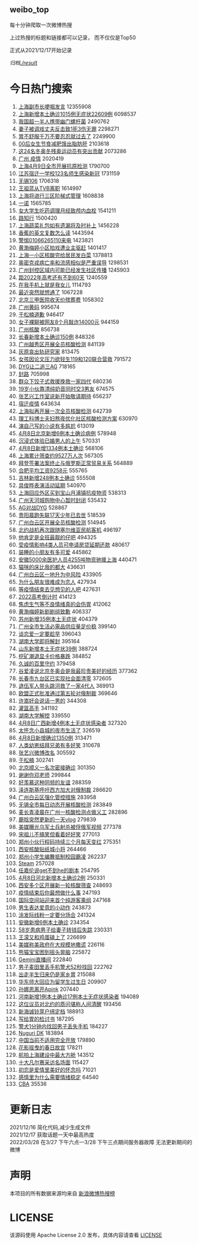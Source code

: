 weibo_top  
---
每十分钟爬取一次微博热搜  

上过热搜的标题和链接都可以记录， 而不仅仅是Top50

正式从2021/12/17开始记录  

*归档[./result](./result/)*

# 今日热门搜索  
1. [上海副市长哽咽发言](https://s.weibo.com//weibo?q=%23%E4%B8%8A%E6%B5%B7%E5%89%AF%E5%B8%82%E9%95%BF%E5%93%BD%E5%92%BD%E5%8F%91%E8%A8%80%23&Refer=top) 12355908
2. [上海新增本土确诊1015例无症状22609例](https://s.weibo.com//weibo?q=%23%E4%B8%8A%E6%B5%B7%E6%96%B0%E5%A2%9E%E6%9C%AC%E5%9C%9F%E7%A1%AE%E8%AF%8A1015%E4%BE%8B%E6%97%A0%E7%97%87%E7%8A%B622609%E4%BE%8B%23&Refer=top) 6098537
3. [我国超一半人携带幽门螺杆菌](https://s.weibo.com//weibo?q=%23%E6%88%91%E5%9B%BD%E8%B6%85%E4%B8%80%E5%8D%8A%E4%BA%BA%E6%90%BA%E5%B8%A6%E5%B9%BD%E9%97%A8%E8%9E%BA%E6%9D%86%E8%8F%8C%23&Refer=top) 2490762
4. [妻子被调戏丈夫反击致1死3伤无罪](https://s.weibo.com//weibo?q=%23%E5%A6%BB%E5%AD%90%E8%A2%AB%E8%B0%83%E6%88%8F%E4%B8%88%E5%A4%AB%E5%8F%8D%E5%87%BB%E8%87%B41%E6%AD%BB3%E4%BC%A4%E6%97%A0%E7%BD%AA%23&Refer=top) 2298271
5. [胃不舒服千万不要忍忍就过去了](https://s.weibo.com//weibo?q=%23%E8%83%83%E4%B8%8D%E8%88%92%E6%9C%8D%E5%8D%83%E4%B8%87%E4%B8%8D%E8%A6%81%E5%BF%8D%E5%BF%8D%E5%B0%B1%E8%BF%87%E5%8E%BB%E4%BA%86%23&Refer=top) 2249900
6. [00后女生节食减肥饿出脂肪肝](https://s.weibo.com//weibo?q=%2300%E5%90%8E%E5%A5%B3%E7%94%9F%E8%8A%82%E9%A3%9F%E5%87%8F%E8%82%A5%E9%A5%BF%E5%87%BA%E8%84%82%E8%82%AA%E8%82%9D%23&Refer=top) 2103618
7. [这24名冬奥冬残奥运动员有突出贡献](https://s.weibo.com//weibo?q=%23%E8%BF%9924%E5%90%8D%E5%86%AC%E5%A5%A5%E5%86%AC%E6%AE%8B%E5%A5%A5%E8%BF%90%E5%8A%A8%E5%91%98%E6%9C%89%E7%AA%81%E5%87%BA%E8%B4%A1%E7%8C%AE%23&Refer=top) 2073286
8. [广州 疫情](https://s.weibo.com//weibo?q=%E5%B9%BF%E5%B7%9E%20%E7%96%AB%E6%83%85&Refer=top) 2020419
9. [上海4月9日全市开展抗原检测](https://s.weibo.com//weibo?q=%23%E4%B8%8A%E6%B5%B74%E6%9C%889%E6%97%A5%E5%85%A8%E5%B8%82%E5%BC%80%E5%B1%95%E6%8A%97%E5%8E%9F%E6%A3%80%E6%B5%8B%23&Refer=top) 1790700
10. [江苏宿迁一学校123名师生感染新冠](https://s.weibo.com//weibo?q=%23%E6%B1%9F%E8%8B%8F%E5%AE%BF%E8%BF%81%E4%B8%80%E5%AD%A6%E6%A0%A1123%E5%90%8D%E5%B8%88%E7%94%9F%E6%84%9F%E6%9F%93%E6%96%B0%E5%86%A0%23&Refer=top) 1731159
11. [无锡106](https://s.weibo.com//weibo?q=%23%E6%97%A0%E9%94%A1106%23&Refer=top) 1706318
12. [王祖蓝从TVB离职](https://s.weibo.com//weibo?q=%23%E7%8E%8B%E7%A5%96%E8%93%9D%E4%BB%8ETVB%E7%A6%BB%E8%81%8C%23&Refer=top) 1614997
13. [上海将进行三区阶梯式管理](https://s.weibo.com//weibo?q=%23%E4%B8%8A%E6%B5%B7%E5%B0%86%E8%BF%9B%E8%A1%8C%E4%B8%89%E5%8C%BA%E9%98%B6%E6%A2%AF%E5%BC%8F%E7%AE%A1%E7%90%86%23&Refer=top) 1608838
14. [一诺](https://s.weibo.com//weibo?q=%E4%B8%80%E8%AF%BA&Refer=top) 1565785
15. [女大学生吃药调理月经致颅内血栓](https://s.weibo.com//weibo?q=%23%E5%A5%B3%E5%A4%A7%E5%AD%A6%E7%94%9F%E5%90%83%E8%8D%AF%E8%B0%83%E7%90%86%E6%9C%88%E7%BB%8F%E8%87%B4%E9%A2%85%E5%86%85%E8%A1%80%E6%A0%93%23&Refer=top) 1541211
16. [路知行](https://s.weibo.com//weibo?q=%E8%B7%AF%E7%9F%A5%E8%A1%8C&Refer=top) 1500420
17. [上海蔬菜礼包如有遗漏将及时补上](https://s.weibo.com//weibo?q=%23%E4%B8%8A%E6%B5%B7%E8%94%AC%E8%8F%9C%E7%A4%BC%E5%8C%85%E5%A6%82%E6%9C%89%E9%81%97%E6%BC%8F%E5%B0%86%E5%8F%8A%E6%97%B6%E8%A1%A5%E4%B8%8A%23&Refer=top) 1456228
18. [香蕉的英文复数怎么读](https://s.weibo.com//weibo?q=%23%E9%A6%99%E8%95%89%E7%9A%84%E8%8B%B1%E6%96%87%E5%A4%8D%E6%95%B0%E6%80%8E%E4%B9%88%E8%AF%BB%23&Refer=top) 1443594
19. [警惕01066265110来电](https://s.weibo.com//weibo?q=%23%E8%AD%A6%E6%83%9501066265110%E6%9D%A5%E7%94%B5%23&Refer=top) 1423821
20. [黄渤梅婷小区拍戏遭业主驱赶](https://s.weibo.com//weibo?q=%23%E9%BB%84%E6%B8%A4%E6%A2%85%E5%A9%B7%E5%B0%8F%E5%8C%BA%E6%8B%8D%E6%88%8F%E9%81%AD%E4%B8%9A%E4%B8%BB%E9%A9%B1%E8%B5%B6%23&Refer=top) 1401417
21. [上海一小区核酸完给居民发白菜](https://s.weibo.com//weibo?q=%23%E4%B8%8A%E6%B5%B7%E4%B8%80%E5%B0%8F%E5%8C%BA%E6%A0%B8%E9%85%B8%E5%AE%8C%E7%BB%99%E5%B1%85%E6%B0%91%E5%8F%91%E7%99%BD%E8%8F%9C%23&Refer=top) 1378813
22. [奥密克戎病亡率和流感相似是严重误导](https://s.weibo.com//weibo?q=%23%E5%A5%A5%E5%AF%86%E5%85%8B%E6%88%8E%E7%97%85%E4%BA%A1%E7%8E%87%E5%92%8C%E6%B5%81%E6%84%9F%E7%9B%B8%E4%BC%BC%E6%98%AF%E4%B8%A5%E9%87%8D%E8%AF%AF%E5%AF%BC%23&Refer=top) 1298531
23. [广州封控区域内可能已经发生社区传播](https://s.weibo.com//weibo?q=%23%E5%B9%BF%E5%B7%9E%E5%B0%81%E6%8E%A7%E5%8C%BA%E5%9F%9F%E5%86%85%E5%8F%AF%E8%83%BD%E5%B7%B2%E7%BB%8F%E5%8F%91%E7%94%9F%E7%A4%BE%E5%8C%BA%E4%BC%A0%E6%92%AD%23&Refer=top) 1245903
24. [距2022年高考还有不到60天](https://s.weibo.com//weibo?q=%23%E8%B7%9D2022%E5%B9%B4%E9%AB%98%E8%80%83%E8%BF%98%E6%9C%89%E4%B8%8D%E5%88%B060%E5%A4%A9%23&Refer=top) 1240559
25. [在我手机上就是我女儿](https://s.weibo.com//weibo?q=%23%E5%9C%A8%E6%88%91%E6%89%8B%E6%9C%BA%E4%B8%8A%E5%B0%B1%E6%98%AF%E6%88%91%E5%A5%B3%E5%84%BF%23&Refer=top) 1114793
26. [最近突然就想通了](https://s.weibo.com//weibo?q=%23%E6%9C%80%E8%BF%91%E7%AA%81%E7%84%B6%E5%B0%B1%E6%83%B3%E9%80%9A%E4%BA%86%23&Refer=top) 1067228
27. [北京三甲医院收天价殡葬费](https://s.weibo.com//weibo?q=%23%E5%8C%97%E4%BA%AC%E4%B8%89%E7%94%B2%E5%8C%BB%E9%99%A2%E6%94%B6%E5%A4%A9%E4%BB%B7%E6%AE%A1%E8%91%AC%E8%B4%B9%23&Refer=top) 1058302
28. [广州黄码](https://s.weibo.com//weibo?q=%23%E5%B9%BF%E5%B7%9E%E9%BB%84%E7%A0%81%23&Refer=top) 995674
29. [于松楠道歉](https://s.weibo.com//weibo?q=%23%E4%BA%8E%E6%9D%BE%E6%A5%A0%E9%81%93%E6%AD%89%23&Refer=top) 946417
30. [女子裸聊被网友8个月敲诈14000元](https://s.weibo.com//weibo?q=%23%E5%A5%B3%E5%AD%90%E8%A3%B8%E8%81%8A%E8%A2%AB%E7%BD%91%E5%8F%8B8%E4%B8%AA%E6%9C%88%E6%95%B2%E8%AF%8814000%E5%85%83%23&Refer=top) 944159
31. [广州核酸](https://s.weibo.com//weibo?q=%23%E5%B9%BF%E5%B7%9E%E6%A0%B8%E9%85%B8%23&Refer=top) 856738
32. [长春新增本土确诊150例](https://s.weibo.com//weibo?q=%23%E9%95%BF%E6%98%A5%E6%96%B0%E5%A2%9E%E6%9C%AC%E5%9C%9F%E7%A1%AE%E8%AF%8A150%E4%BE%8B%23&Refer=top) 848326
33. [广州越秀区开展全员核酸检测](https://s.weibo.com//weibo?q=%23%E5%B9%BF%E5%B7%9E%E8%B6%8A%E7%A7%80%E5%8C%BA%E5%BC%80%E5%B1%95%E5%85%A8%E5%91%98%E6%A0%B8%E9%85%B8%E6%A3%80%E6%B5%8B%23&Refer=top) 841139
34. [灰原哀出轨研究家](https://s.weibo.com//weibo?q=%23%E7%81%B0%E5%8E%9F%E5%93%80%E5%87%BA%E8%BD%A8%E7%A0%94%E7%A9%B6%E5%AE%B6%23&Refer=top) 813475
35. [女孩因论文压力欲轻生119和120联合营救](https://s.weibo.com//weibo?q=%23%E5%A5%B3%E5%AD%A9%E5%9B%A0%E8%AE%BA%E6%96%87%E5%8E%8B%E5%8A%9B%E6%AC%B2%E8%BD%BB%E7%94%9F119%E5%92%8C120%E8%81%94%E5%90%88%E8%90%A5%E6%95%91%23&Refer=top) 791572
36. [DYG让二追三AG](https://s.weibo.com//weibo?q=%23DYG%E8%AE%A9%E4%BA%8C%E8%BF%BD%E4%B8%89AG%23&Refer=top) 718165
37. [封路](https://s.weibo.com//weibo?q=%E5%B0%81%E8%B7%AF&Refer=top) 705998
38. [群众下饺子式救援挽救一家四代](https://s.weibo.com//weibo?q=%23%E7%BE%A4%E4%BC%97%E4%B8%8B%E9%A5%BA%E5%AD%90%E5%BC%8F%E6%95%91%E6%8F%B4%E6%8C%BD%E6%95%91%E4%B8%80%E5%AE%B6%E5%9B%9B%E4%BB%A3%23&Refer=top) 680236
39. [19岁小伙靠清纯奶音同时交3男友](https://s.weibo.com//weibo?q=%2319%E5%B2%81%E5%B0%8F%E4%BC%99%E9%9D%A0%E6%B8%85%E7%BA%AF%E5%A5%B6%E9%9F%B3%E5%90%8C%E6%97%B6%E4%BA%A43%E7%94%B7%E5%8F%8B%23&Refer=top) 674575
40. [张艺兴工作室说新开始敬请期待](https://s.weibo.com//weibo?q=%23%E5%BC%A0%E8%89%BA%E5%85%B4%E5%B7%A5%E4%BD%9C%E5%AE%A4%E8%AF%B4%E6%96%B0%E5%BC%80%E5%A7%8B%E6%95%AC%E8%AF%B7%E6%9C%9F%E5%BE%85%23&Refer=top) 656237
41. [宿迁疫情](https://s.weibo.com//weibo?q=%23%E5%AE%BF%E8%BF%81%E7%96%AB%E6%83%85%23&Refer=top) 643634
42. [上海拟再开展一次全员核酸检测](https://s.weibo.com//weibo?q=%23%E4%B8%8A%E6%B5%B7%E6%8B%9F%E5%86%8D%E5%BC%80%E5%B1%95%E4%B8%80%E6%AC%A1%E5%85%A8%E5%91%98%E6%A0%B8%E9%85%B8%E6%A3%80%E6%B5%8B%23&Refer=top) 642739
43. [理工科博士夫妇熬夜优化社区核酸检测方案](https://s.weibo.com//weibo?q=%23%E7%90%86%E5%B7%A5%E7%A7%91%E5%8D%9A%E5%A3%AB%E5%A4%AB%E5%A6%87%E7%86%AC%E5%A4%9C%E4%BC%98%E5%8C%96%E7%A4%BE%E5%8C%BA%E6%A0%B8%E9%85%B8%E6%A3%80%E6%B5%8B%E6%96%B9%E6%A1%88%23&Refer=top) 630970
44. [演自己写的小说有多尴尬](https://s.weibo.com//weibo?q=%23%E6%BC%94%E8%87%AA%E5%B7%B1%E5%86%99%E7%9A%84%E5%B0%8F%E8%AF%B4%E6%9C%89%E5%A4%9A%E5%B0%B4%E5%B0%AC%23&Refer=top) 613019
45. [4月8日北京新增6例本土确诊病例](https://s.weibo.com//weibo?q=%234%E6%9C%888%E6%97%A5%E5%8C%97%E4%BA%AC%E6%96%B0%E5%A2%9E6%E4%BE%8B%E6%9C%AC%E5%9C%9F%E7%A1%AE%E8%AF%8A%E7%97%85%E4%BE%8B%23&Refer=top) 578948
46. [沉浸式体验已婚男人的上午](https://s.weibo.com//weibo?q=%23%E6%B2%89%E6%B5%B8%E5%BC%8F%E4%BD%93%E9%AA%8C%E5%B7%B2%E5%A9%9A%E7%94%B7%E4%BA%BA%E7%9A%84%E4%B8%8A%E5%8D%88%23&Refer=top) 570331
47. [4月8日新增1334例本土确诊](https://s.weibo.com//weibo?q=%234%E6%9C%888%E6%97%A5%E6%96%B0%E5%A2%9E1334%E4%BE%8B%E6%9C%AC%E5%9C%9F%E7%A1%AE%E8%AF%8A%23&Refer=top) 568106
48. [上海累计筛查约9527万人次](https://s.weibo.com//weibo?q=%23%E4%B8%8A%E6%B5%B7%E7%B4%AF%E8%AE%A1%E7%AD%9B%E6%9F%A5%E7%BA%A69527%E4%B8%87%E4%BA%BA%E6%AC%A1%23&Refer=top) 567305
49. [拜登签署法案终止与俄罗斯正常贸易关系](https://s.weibo.com//weibo?q=%23%E6%8B%9C%E7%99%BB%E7%AD%BE%E7%BD%B2%E6%B3%95%E6%A1%88%E7%BB%88%E6%AD%A2%E4%B8%8E%E4%BF%84%E7%BD%97%E6%96%AF%E6%AD%A3%E5%B8%B8%E8%B4%B8%E6%98%93%E5%85%B3%E7%B3%BB%23&Refer=top) 564889
50. [合肥平均工资9258元](https://s.weibo.com//weibo?q=%23%E5%90%88%E8%82%A5%E5%B9%B3%E5%9D%87%E5%B7%A5%E8%B5%849258%E5%85%83%23&Refer=top) 555765
51. [吉林新增248例本土确诊](https://s.weibo.com//weibo?q=%23%E5%90%89%E6%9E%97%E6%96%B0%E5%A2%9E248%E4%BE%8B%E6%9C%AC%E5%9C%9F%E7%A1%AE%E8%AF%8A%23&Refer=top) 555508
52. [具俊晔表演活动延期](https://s.weibo.com//weibo?q=%23%E5%85%B7%E4%BF%8A%E6%99%94%E8%A1%A8%E6%BC%94%E6%B4%BB%E5%8A%A8%E5%BB%B6%E6%9C%9F%23&Refer=top) 540970
53. [上海回应外区买到宝山月浦镇抗疫物资](https://s.weibo.com//weibo?q=%23%E4%B8%8A%E6%B5%B7%E5%9B%9E%E5%BA%94%E5%A4%96%E5%8C%BA%E4%B9%B0%E5%88%B0%E5%AE%9D%E5%B1%B1%E6%9C%88%E6%B5%A6%E9%95%87%E6%8A%97%E7%96%AB%E7%89%A9%E8%B5%84%23&Refer=top) 538313
54. [广州天河城购物中心暂时封闭](https://s.weibo.com//weibo?q=%23%E5%B9%BF%E5%B7%9E%E5%A4%A9%E6%B2%B3%E5%9F%8E%E8%B4%AD%E7%89%A9%E4%B8%AD%E5%BF%83%E6%9A%82%E6%97%B6%E5%B0%81%E9%97%AD%23&Refer=top) 535432
55. [AG对战DYG](https://s.weibo.com//weibo?q=%23AG%E5%AF%B9%E6%88%98DYG%23&Refer=top) 528867
56. [贵阳晨跑失联17天少年已去世](https://s.weibo.com//weibo?q=%23%E8%B4%B5%E9%98%B3%E6%99%A8%E8%B7%91%E5%A4%B1%E8%81%9417%E5%A4%A9%E5%B0%91%E5%B9%B4%E5%B7%B2%E5%8E%BB%E4%B8%96%23&Refer=top) 518539
57. [广州白云区开展全员核酸检测](https://s.weibo.com//weibo?q=%23%E5%B9%BF%E5%B7%9E%E7%99%BD%E4%BA%91%E5%8C%BA%E5%BC%80%E5%B1%95%E5%85%A8%E5%91%98%E6%A0%B8%E9%85%B8%E6%A3%80%E6%B5%8B%23&Refer=top) 514945
58. [北约战机再次跟随塞尔维亚民航客机](https://s.weibo.com//weibo?q=%23%E5%8C%97%E7%BA%A6%E6%88%98%E6%9C%BA%E5%86%8D%E6%AC%A1%E8%B7%9F%E9%9A%8F%E5%A1%9E%E5%B0%94%E7%BB%B4%E4%BA%9A%E6%B0%91%E8%88%AA%E5%AE%A2%E6%9C%BA%23&Refer=top) 496197
59. [他肯定是全班最靓的仔吧](https://s.weibo.com//weibo?q=%23%E4%BB%96%E8%82%AF%E5%AE%9A%E6%98%AF%E5%85%A8%E7%8F%AD%E6%9C%80%E9%9D%93%E7%9A%84%E4%BB%94%E5%90%A7%23&Refer=top) 494325
60. [受疫情影响4类人员可申请房贷延期还款](https://s.weibo.com//weibo?q=%23%E5%8F%97%E7%96%AB%E6%83%85%E5%BD%B1%E5%93%8D4%E7%B1%BB%E4%BA%BA%E5%91%98%E5%8F%AF%E7%94%B3%E8%AF%B7%E6%88%BF%E8%B4%B7%E5%BB%B6%E6%9C%9F%E8%BF%98%E6%AC%BE%23&Refer=top) 480617
61. [装睡的小朋友有多可爱](https://s.weibo.com//weibo?q=%23%E8%A3%85%E7%9D%A1%E7%9A%84%E5%B0%8F%E6%9C%8B%E5%8F%8B%E6%9C%89%E5%A4%9A%E5%8F%AF%E7%88%B1%23&Refer=top) 445862
62. [安徽5000余医护人员4255吨物资驰援上海](https://s.weibo.com//weibo?q=%23%E5%AE%89%E5%BE%BD5000%E4%BD%99%E5%8C%BB%E6%8A%A4%E4%BA%BA%E5%91%984255%E5%90%A8%E7%89%A9%E8%B5%84%E9%A9%B0%E6%8F%B4%E4%B8%8A%E6%B5%B7%23&Refer=top) 440471
63. [猫咪的床比我的都大](https://s.weibo.com//weibo?q=%23%E7%8C%AB%E5%92%AA%E7%9A%84%E5%BA%8A%E6%AF%94%E6%88%91%E7%9A%84%E9%83%BD%E5%A4%A7%23&Refer=top) 436631
64. [广州白云区一地升为中风险](https://s.weibo.com//weibo?q=%23%E5%B9%BF%E5%B7%9E%E7%99%BD%E4%BA%91%E5%8C%BA%E4%B8%80%E5%9C%B0%E5%8D%87%E4%B8%BA%E4%B8%AD%E9%A3%8E%E9%99%A9%23&Refer=top) 433905
65. [为什么朋友很难成为恋人](https://s.weibo.com//weibo?q=%23%E4%B8%BA%E4%BB%80%E4%B9%88%E6%9C%8B%E5%8F%8B%E5%BE%88%E9%9A%BE%E6%88%90%E4%B8%BA%E6%81%8B%E4%BA%BA%23&Refer=top) 427934
66. [等疫情结束去见想见的人吧](https://s.weibo.com//weibo?q=%23%E7%AD%89%E7%96%AB%E6%83%85%E7%BB%93%E6%9D%9F%E5%8E%BB%E8%A7%81%E6%83%B3%E8%A7%81%E7%9A%84%E4%BA%BA%E5%90%A7%23&Refer=top) 427631
67. [2022高考倒计时](https://s.weibo.com//weibo?q=%232022%E9%AB%98%E8%80%83%E5%80%92%E8%AE%A1%E6%97%B6%23&Refer=top) 414123
68. [焦虑生气等不良情绪真的会伤胃](https://s.weibo.com//weibo?q=%23%E7%84%A6%E8%99%91%E7%94%9F%E6%B0%94%E7%AD%89%E4%B8%8D%E8%89%AF%E6%83%85%E7%BB%AA%E7%9C%9F%E7%9A%84%E4%BC%9A%E4%BC%A4%E8%83%83%23&Refer=top) 412062
69. [黄渤梅婷新剧剧组致歉](https://s.weibo.com//weibo?q=%23%E9%BB%84%E6%B8%A4%E6%A2%85%E5%A9%B7%E6%96%B0%E5%89%A7%E5%89%A7%E7%BB%84%E8%87%B4%E6%AD%89%23&Refer=top) 406337
70. [苏州新增35例本土无症状](https://s.weibo.com//weibo?q=%23%E8%8B%8F%E5%B7%9E%E6%96%B0%E5%A2%9E35%E4%BE%8B%E6%9C%AC%E5%9C%9F%E6%97%A0%E7%97%87%E7%8A%B6%23&Refer=top) 404379
71. [广州全市生活必需品供应量足价稳](https://s.weibo.com//weibo?q=%23%E5%B9%BF%E5%B7%9E%E5%85%A8%E5%B8%82%E7%94%9F%E6%B4%BB%E5%BF%85%E9%9C%80%E5%93%81%E4%BE%9B%E5%BA%94%E9%87%8F%E8%B6%B3%E4%BB%B7%E7%A8%B3%23&Refer=top) 399140
72. [谈恋爱一定要趁早](https://s.weibo.com//weibo?q=%23%E8%B0%88%E6%81%8B%E7%88%B1%E4%B8%80%E5%AE%9A%E8%A6%81%E8%B6%81%E6%97%A9%23&Refer=top) 396043
73. [湖南大学即将解封](https://s.weibo.com//weibo?q=%23%E6%B9%96%E5%8D%97%E5%A4%A7%E5%AD%A6%E5%8D%B3%E5%B0%86%E8%A7%A3%E5%B0%81%23&Refer=top) 395164
74. [山东新增本土无症状39例](https://s.weibo.com//weibo?q=%23%E5%B1%B1%E4%B8%9C%E6%96%B0%E5%A2%9E%E6%9C%AC%E5%9C%9F%E6%97%A0%E7%97%87%E7%8A%B639%E4%BE%8B%23&Refer=top) 388724
75. [挖矿潮退显卡价格暴跌](https://s.weibo.com//weibo?q=%23%E6%8C%96%E7%9F%BF%E6%BD%AE%E9%80%80%E6%98%BE%E5%8D%A1%E4%BB%B7%E6%A0%BC%E6%9A%B4%E8%B7%8C%23&Refer=top) 384852
76. [久诚的百里守约](https://s.weibo.com//weibo?q=%23%E4%B9%85%E8%AF%9A%E7%9A%84%E7%99%BE%E9%87%8C%E5%AE%88%E7%BA%A6%23&Refer=top) 379458
77. [谷爱凌说北京冬奥会是我最珍贵美好的经历](https://s.weibo.com//weibo?q=%23%E8%B0%B7%E7%88%B1%E5%87%8C%E8%AF%B4%E5%8C%97%E4%BA%AC%E5%86%AC%E5%A5%A5%E4%BC%9A%E6%98%AF%E6%88%91%E6%9C%80%E7%8F%8D%E8%B4%B5%E7%BE%8E%E5%A5%BD%E7%9A%84%E7%BB%8F%E5%8E%86%23&Refer=top) 377362
78. [长春市九台区已实现社会面清零](https://s.weibo.com//weibo?q=%23%E9%95%BF%E6%98%A5%E5%B8%82%E4%B9%9D%E5%8F%B0%E5%8C%BA%E5%B7%B2%E5%AE%9E%E7%8E%B0%E7%A4%BE%E4%BC%9A%E9%9D%A2%E6%B8%85%E9%9B%B6%23&Refer=top) 372605
79. [退伍军人带头跳河救了一家4代人](https://s.weibo.com//weibo?q=%23%E9%80%80%E4%BC%8D%E5%86%9B%E4%BA%BA%E5%B8%A6%E5%A4%B4%E8%B7%B3%E6%B2%B3%E6%95%91%E4%BA%86%E4%B8%80%E5%AE%B64%E4%BB%A3%E4%BA%BA%23&Refer=top) 369913
80. [欧盟正式批准通过第五轮对俄制裁](https://s.weibo.com//weibo?q=%23%E6%AC%A7%E7%9B%9F%E6%AD%A3%E5%BC%8F%E6%89%B9%E5%87%86%E9%80%9A%E8%BF%87%E7%AC%AC%E4%BA%94%E8%BD%AE%E5%AF%B9%E4%BF%84%E5%88%B6%E8%A3%81%23&Refer=top) 369646
81. [许嵩好会说话一男的](https://s.weibo.com//weibo?q=%23%E8%AE%B8%E5%B5%A9%E5%A5%BD%E4%BC%9A%E8%AF%B4%E8%AF%9D%E4%B8%80%E7%94%B7%E7%9A%84%23&Refer=top) 344308
82. [灌篮高手](https://s.weibo.com//weibo?q=%E7%81%8C%E7%AF%AE%E9%AB%98%E6%89%8B&Refer=top) 341192
83. [湖南大学解控](https://s.weibo.com//weibo?q=%23%E6%B9%96%E5%8D%97%E5%A4%A7%E5%AD%A6%E8%A7%A3%E6%8E%A7%23&Refer=top) 339550
84. [4月8日广西新增4例本土无症状感染者](https://s.weibo.com//weibo?q=%234%E6%9C%888%E6%97%A5%E5%B9%BF%E8%A5%BF%E6%96%B0%E5%A2%9E4%E4%BE%8B%E6%9C%AC%E5%9C%9F%E6%97%A0%E7%97%87%E7%8A%B6%E6%84%9F%E6%9F%93%E8%80%85%23&Refer=top) 327320
85. [太怀念小县城的夜市生活了](https://s.weibo.com//weibo?q=%23%E5%A4%AA%E6%80%80%E5%BF%B5%E5%B0%8F%E5%8E%BF%E5%9F%8E%E7%9A%84%E5%A4%9C%E5%B8%82%E7%94%9F%E6%B4%BB%E4%BA%86%23&Refer=top) 326519
86. [4月8日新增确诊1350例](https://s.weibo.com//weibo?q=4%E6%9C%888%E6%97%A5%E6%96%B0%E5%A2%9E%E7%A1%AE%E8%AF%8A1350%E4%BE%8B&Refer=top) 313471
87. [人类幼崽结拜兄弟有多好笑](https://s.weibo.com//weibo?q=%23%E4%BA%BA%E7%B1%BB%E5%B9%BC%E5%B4%BD%E7%BB%93%E6%8B%9C%E5%85%84%E5%BC%9F%E6%9C%89%E5%A4%9A%E5%A5%BD%E7%AC%91%23&Refer=top) 310678
88. [张艺兴微博改名](https://s.weibo.com//weibo?q=%23%E5%BC%A0%E8%89%BA%E5%85%B4%E5%BE%AE%E5%8D%9A%E6%94%B9%E5%90%8D%23&Refer=top) 305592
89. [于松楠](https://s.weibo.com//weibo?q=%E4%BA%8E%E6%9D%BE%E6%A5%A0&Refer=top) 302741
90. [北京顺义一名次密接确诊](https://s.weibo.com//weibo?q=%23%E5%8C%97%E4%BA%AC%E9%A1%BA%E4%B9%89%E4%B8%80%E5%90%8D%E6%AC%A1%E5%AF%86%E6%8E%A5%E7%A1%AE%E8%AF%8A%23&Refer=top) 301350
91. [谢谢你邓老师](https://s.weibo.com//weibo?q=%23%E8%B0%A2%E8%B0%A2%E4%BD%A0%E9%82%93%E8%80%81%E5%B8%88%23&Refer=top) 299844
92. [好羡慕这种同频的友谊](https://s.weibo.com//weibo?q=%23%E5%A5%BD%E7%BE%A1%E6%85%95%E8%BF%99%E7%A7%8D%E5%90%8C%E9%A2%91%E7%9A%84%E5%8F%8B%E8%B0%8A%23&Refer=top) 288359
93. [泽连斯基呼吁西方加大对俄制裁](https://s.weibo.com//weibo?q=%23%E6%B3%BD%E8%BF%9E%E6%96%AF%E5%9F%BA%E5%91%BC%E5%90%81%E8%A5%BF%E6%96%B9%E5%8A%A0%E5%A4%A7%E5%AF%B9%E4%BF%84%E5%88%B6%E8%A3%81%23&Refer=top) 286620
94. [广州白云区强化管控措施](https://s.weibo.com//weibo?q=%23%E5%B9%BF%E5%B7%9E%E7%99%BD%E4%BA%91%E5%8C%BA%E5%BC%BA%E5%8C%96%E7%AE%A1%E6%8E%A7%E6%8E%AA%E6%96%BD%23&Refer=top) 283958
95. [无锡全市每日动态开展核酸检测](https://s.weibo.com//weibo?q=%23%E6%97%A0%E9%94%A1%E5%85%A8%E5%B8%82%E6%AF%8F%E6%97%A5%E5%8A%A8%E6%80%81%E5%BC%80%E5%B1%95%E6%A0%B8%E9%85%B8%E6%A3%80%E6%B5%8B%23&Refer=top) 283849
96. [麦长青凌晨在广州一核酸检测点做义工](https://s.weibo.com//weibo?q=%23%E9%BA%A6%E9%95%BF%E9%9D%92%E5%87%8C%E6%99%A8%E5%9C%A8%E5%B9%BF%E5%B7%9E%E4%B8%80%E6%A0%B8%E9%85%B8%E6%A3%80%E6%B5%8B%E7%82%B9%E5%81%9A%E4%B9%89%E5%B7%A5%23&Refer=top) 282896
97. [鹿晗突然更新的一天vlog](https://s.weibo.com//weibo?q=%23%E9%B9%BF%E6%99%97%E7%AA%81%E7%84%B6%E6%9B%B4%E6%96%B0%E7%9A%84%E4%B8%80%E5%A4%A9vlog%23&Refer=top) 279839
98. [美媒曝光乌军士兵射杀被俘俄军视频](https://s.weibo.com//weibo?q=%23%E7%BE%8E%E5%AA%92%E6%9B%9D%E5%85%89%E4%B9%8C%E5%86%9B%E5%A3%AB%E5%85%B5%E5%B0%84%E6%9D%80%E8%A2%AB%E4%BF%98%E4%BF%84%E5%86%9B%E8%A7%86%E9%A2%91%23&Refer=top) 277378
99. [宋祖儿不搞笑但看着好好笑](https://s.weibo.com//weibo?q=%23%E5%AE%8B%E7%A5%96%E5%84%BF%E4%B8%8D%E6%90%9E%E7%AC%91%E4%BD%86%E7%9C%8B%E7%9D%80%E5%A5%BD%E5%A5%BD%E7%AC%91%23&Refer=top) 277013
100. [郑州小伙行程码持续三个月每天变红](https://s.weibo.com//weibo?q=%23%E9%83%91%E5%B7%9E%E5%B0%8F%E4%BC%99%E8%A1%8C%E7%A8%8B%E7%A0%81%E6%8C%81%E7%BB%AD%E4%B8%89%E4%B8%AA%E6%9C%88%E6%AF%8F%E5%A4%A9%E5%8F%98%E7%BA%A2%23&Refer=top) 275351
101. [西安核酸贴纸城小将](https://s.weibo.com//weibo?q=%23%E8%A5%BF%E5%AE%89%E6%A0%B8%E9%85%B8%E8%B4%B4%E7%BA%B8%E5%9F%8E%E5%B0%8F%E5%B0%86%23&Refer=top) 264466
102. [郑州小学生编舞抵制校园霸凌](https://s.weibo.com//weibo?q=%23%E9%83%91%E5%B7%9E%E5%B0%8F%E5%AD%A6%E7%94%9F%E7%BC%96%E8%88%9E%E6%8A%B5%E5%88%B6%E6%A0%A1%E5%9B%AD%E9%9C%B8%E5%87%8C%23&Refer=top) 262237
103. [Steam](https://s.weibo.com//weibo?q=%23Steam%23&Refer=top) 257028
104. [任嘉伦说get不到he的剧本](https://s.weibo.com//weibo?q=%23%E4%BB%BB%E5%98%89%E4%BC%A6%E8%AF%B4get%E4%B8%8D%E5%88%B0he%E7%9A%84%E5%89%A7%E6%9C%AC%23&Refer=top) 254795
105. [4月8日河北新增本土确诊2例](https://s.weibo.com//weibo?q=%234%E6%9C%888%E6%97%A5%E6%B2%B3%E5%8C%97%E6%96%B0%E5%A2%9E%E6%9C%AC%E5%9C%9F%E7%A1%AE%E8%AF%8A2%E4%BE%8B%23&Refer=top) 250331
106. [西安多个区开展新一轮核酸筛查](https://s.weibo.com//weibo?q=%23%E8%A5%BF%E5%AE%89%E5%A4%9A%E4%B8%AA%E5%8C%BA%E5%BC%80%E5%B1%95%E6%96%B0%E4%B8%80%E8%BD%AE%E6%A0%B8%E9%85%B8%E7%AD%9B%E6%9F%A5%23&Refer=top) 248693
107. [疫情结束后你最想做什么事](https://s.weibo.com//weibo?q=%23%E7%96%AB%E6%83%85%E7%BB%93%E6%9D%9F%E5%90%8E%E4%BD%A0%E6%9C%80%E6%83%B3%E5%81%9A%E4%BB%80%E4%B9%88%E4%BA%8B%23&Refer=top) 247193
108. [国际空间站迎来首个纯游客乘组](https://s.weibo.com//weibo?q=%23%E5%9B%BD%E9%99%85%E7%A9%BA%E9%97%B4%E7%AB%99%E8%BF%8E%E6%9D%A5%E9%A6%96%E4%B8%AA%E7%BA%AF%E6%B8%B8%E5%AE%A2%E4%B9%98%E7%BB%84%23&Refer=top) 247168
109. [男生表达爱意的小动作](https://s.weibo.com//weibo?q=%23%E7%94%B7%E7%94%9F%E8%A1%A8%E8%BE%BE%E7%88%B1%E6%84%8F%E7%9A%84%E5%B0%8F%E5%8A%A8%E4%BD%9C%23&Refer=top) 243873
110. [涂发际线粉一定要分场合](https://s.weibo.com//weibo?q=%23%E6%B6%82%E5%8F%91%E9%99%85%E7%BA%BF%E7%B2%89%E4%B8%80%E5%AE%9A%E8%A6%81%E5%88%86%E5%9C%BA%E5%90%88%23&Refer=top) 241324
111. [安徽新增6例本土确诊](https://s.weibo.com//weibo?q=%23%E5%AE%89%E5%BE%BD%E6%96%B0%E5%A2%9E6%E4%BE%8B%E6%9C%AC%E5%9C%9F%E7%A1%AE%E8%AF%8A%23&Refer=top) 234354
112. [58岁患病男子给妻子转钱后失踪](https://s.weibo.com//weibo?q=%2358%E5%B2%81%E6%82%A3%E7%97%85%E7%94%B7%E5%AD%90%E7%BB%99%E5%A6%BB%E5%AD%90%E8%BD%AC%E9%92%B1%E5%90%8E%E5%A4%B1%E8%B8%AA%23&Refer=top) 230331
113. [王濛又和鸡蛋磕上了](https://s.weibo.com//weibo?q=%23%E7%8E%8B%E6%BF%9B%E5%8F%88%E5%92%8C%E9%B8%A1%E8%9B%8B%E7%A3%95%E4%B8%8A%E4%BA%86%23&Refer=top) 226699
114. [美媒称美政府在大规模地撒谎](https://s.weibo.com//weibo?q=%23%E7%BE%8E%E5%AA%92%E7%A7%B0%E7%BE%8E%E6%94%BF%E5%BA%9C%E5%9C%A8%E5%A4%A7%E8%A7%84%E6%A8%A1%E5%9C%B0%E6%92%92%E8%B0%8E%23&Refer=top) 226116
115. [熊猫宝宝困到摇头晃脑](https://s.weibo.com//weibo?q=%23%E7%86%8A%E7%8C%AB%E5%AE%9D%E5%AE%9D%E5%9B%B0%E5%88%B0%E6%91%87%E5%A4%B4%E6%99%83%E8%84%91%23&Refer=top) 225872
116. [Gemini直播间](https://s.weibo.com//weibo?q=%23Gemini%E7%9B%B4%E6%92%AD%E9%97%B4%23&Refer=top) 222840
117. [男子麦田里丢手机警犬52秒找回](https://s.weibo.com//weibo?q=%23%E7%94%B7%E5%AD%90%E9%BA%A6%E7%94%B0%E9%87%8C%E4%B8%A2%E6%89%8B%E6%9C%BA%E8%AD%A6%E7%8A%AC52%E7%A7%92%E6%89%BE%E5%9B%9E%23&Refer=top) 222762
118. [出走半生归来仍是家乡胃](https://s.weibo.com//weibo?q=%23%E5%87%BA%E8%B5%B0%E5%8D%8A%E7%94%9F%E5%BD%92%E6%9D%A5%E4%BB%8D%E6%98%AF%E5%AE%B6%E4%B9%A1%E8%83%83%23&Refer=top) 215088
119. [华东师大回应为留学生过生日](https://s.weibo.com//weibo?q=%23%E5%8D%8E%E4%B8%9C%E5%B8%88%E5%A4%A7%E5%9B%9E%E5%BA%94%E4%B8%BA%E7%95%99%E5%AD%A6%E7%94%9F%E8%BF%87%E7%94%9F%E6%97%A5%23&Refer=top) 209907
120. [孙娜恩离开Apink](https://s.weibo.com//weibo?q=%23%E5%AD%99%E5%A8%9C%E6%81%A9%E7%A6%BB%E5%BC%80Apink%23&Refer=top) 207440
121. [河南新增1例本土确诊17例本土无症状感染者](https://s.weibo.com//weibo?q=%23%E6%B2%B3%E5%8D%97%E6%96%B0%E5%A2%9E1%E4%BE%8B%E6%9C%AC%E5%9C%9F%E7%A1%AE%E8%AF%8A17%E4%BE%8B%E6%9C%AC%E5%9C%9F%E6%97%A0%E7%97%87%E7%8A%B6%E6%84%9F%E6%9F%93%E8%80%85%23&Refer=top) 194089
122. [这位议员对北约的质问堪称人间清醒](https://s.weibo.com//weibo?q=%23%E8%BF%99%E4%BD%8D%E8%AE%AE%E5%91%98%E5%AF%B9%E5%8C%97%E7%BA%A6%E7%9A%84%E8%B4%A8%E9%97%AE%E5%A0%AA%E7%A7%B0%E4%BA%BA%E9%97%B4%E6%B8%85%E9%86%92%23&Refer=top) 193456
123. [新海诚铃芽户缔定档](https://s.weibo.com//weibo?q=%23%E6%96%B0%E6%B5%B7%E8%AF%9A%E9%93%83%E8%8A%BD%E6%88%B7%E7%BC%94%E5%AE%9A%E6%A1%A3%23&Refer=top) 188913
124. [写给胃的检讨书](https://s.weibo.com//weibo?q=%23%E5%86%99%E7%BB%99%E8%83%83%E7%9A%84%E6%A3%80%E8%AE%A8%E4%B9%A6%23&Refer=top) 187295
125. [警犬1分钟内找回男子丢失手机](https://s.weibo.com//weibo?q=%23%E8%AD%A6%E7%8A%AC1%E5%88%86%E9%92%9F%E5%86%85%E6%89%BE%E5%9B%9E%E7%94%B7%E5%AD%90%E4%B8%A2%E5%A4%B1%E6%89%8B%E6%9C%BA%23&Refer=top) 184227
126. [Nuguri DK](https://s.weibo.com//weibo?q=Nuguri%20DK&Refer=top) 183894
127. [中国当前不适用完全开放](https://s.weibo.com//weibo?q=%23%E4%B8%AD%E5%9B%BD%E5%BD%93%E5%89%8D%E4%B8%8D%E9%80%82%E7%94%A8%E5%AE%8C%E5%85%A8%E5%BC%80%E6%94%BE%23&Refer=top) 179890
128. [花影摇曳的春日故宫](https://s.weibo.com//weibo?q=%23%E8%8A%B1%E5%BD%B1%E6%91%87%E6%9B%B3%E7%9A%84%E6%98%A5%E6%97%A5%E6%95%85%E5%AE%AB%23&Refer=top) 178211
129. [航拍上海建设中最大方舱](https://s.weibo.com//weibo?q=%23%E8%88%AA%E6%8B%8D%E4%B8%8A%E6%B5%B7%E5%BB%BA%E8%AE%BE%E4%B8%AD%E6%9C%80%E5%A4%A7%E6%96%B9%E8%88%B1%23&Refer=top) 143512
130. [十大凡尔赛采访名场面](https://s.weibo.com//weibo?q=%23%E5%8D%81%E5%A4%A7%E5%87%A1%E5%B0%94%E8%B5%9B%E9%87%87%E8%AE%BF%E5%90%8D%E5%9C%BA%E9%9D%A2%23&Refer=top) 115427
131. [初恋是爱情里美好的怀念吗](https://s.weibo.com//weibo?q=%23%E5%88%9D%E6%81%8B%E6%98%AF%E7%88%B1%E6%83%85%E9%87%8C%E7%BE%8E%E5%A5%BD%E7%9A%84%E6%80%80%E5%BF%B5%E5%90%97%23&Refer=top) 71021
132. [感情里为什么需要情绪稳定](https://s.weibo.com//weibo?q=%23%E6%84%9F%E6%83%85%E9%87%8C%E4%B8%BA%E4%BB%80%E4%B9%88%E9%9C%80%E8%A6%81%E6%83%85%E7%BB%AA%E7%A8%B3%E5%AE%9A%23&Refer=top) 64540
133. [CBA](https://s.weibo.com//weibo?q=CBA&Refer=top) 35536
# 更新日志  
2021/12/16  简化代码,减少生成文件  
2021/12/17  获取话题一天中最高热度  
2022/03/28  在3/27 下午六点—3/28 下午三点期间服务器故障 无法更新期间的微博  
# 声明  
本项目的所有数据来源均来自 [新浪微博热搜榜](https://s.weibo.com/top/summary)  

# LICENSE
该源码使用 Apache License 2.0 发布，具体内容请查看 [LICENSE](./LICENSE)
